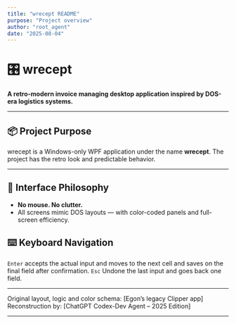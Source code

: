 ```yaml
---
title: "wrecept README"
purpose: "Project overview"
author: "root_agent"
date: "2025-08-04"
---
```


# 🎛️ wrecept

**A retro-modern invoice managing desktop application inspired by DOS-era logistics systems.**

---

## 📦 Project Purpose

wrecept is a Windows-only WPF application under the name **wrecept**. The project has the retro look and predictable behavior.

---

## 🎹 Interface Philosophy

* **No mouse. No clutter.**
* All screens mimic DOS layouts — with color-coded panels and full-screen efficiency.

## ⌨️ Keyboard Navigation

`Enter` accepts the actual input and moves to the next cell and saves on the final field after confirmation. `Esc` Undone the last input and goes back one field.

---


Original layout, logic and color schema: \[Egon’s legacy Clipper app]
Reconstruction by: \[ChatGPT Codex-Dev Agent – 2025 Edition]

---
